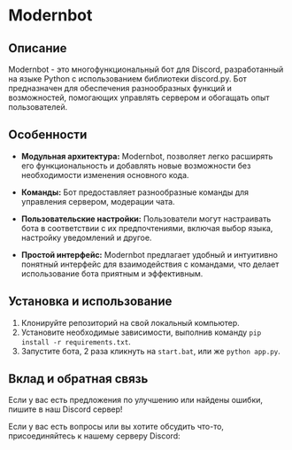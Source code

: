 # Modernbot

## Описание
Modernbot - это многофункциональный бот для Discord, разработанный на языке Python с использованием библиотеки discord.py. Бот предназначен для обеспечения разнообразных функций и возможностей, помогающих управлять сервером и обогащать опыт пользователей.

## Особенности

- **Модульная архитектура:** Modernbot, позволяет легко расширять его функциональность и добавлять новые возможности без необходимости изменения основного кода.

- **Команды:** Бот предоставляет разнообразные команды для управления сервером, модерации чата.

- **Пользовательские настройки:** Пользователи могут настраивать бота в соответствии с их предпочтениями, включая выбор языка, настройку уведомлений и другое.

- **Простой интерфейс:** Modernbot предлагает удобный и интуитивно понятный интерфейс для взаимодействия с командами, что делает использование бота приятным и эффективным.

## Установка и использование

1. Клонируйте репозиторий на свой локальный компьютер.
2. Установите необходимые зависимости, выполнив команду `pip install -r requirements.txt`.
3. Запустите бота, 2 раза кликнуть на  `start.bat`, или же `python app.py`.

## Вклад и обратная связь

Если у вас есть предложения по улучшению или найдены ошибки, пишите в наш Discord сервер!

Если у вас есть вопросы или вы хотите обсудить что-то, присоединяйтесь к нашему серверу Discord: 
